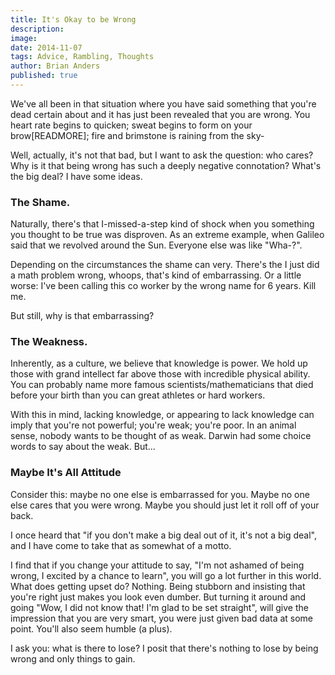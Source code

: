 ```yaml
---
title: It's Okay to be Wrong
description:
image:
date: 2014-11-07
tags: Advice, Rambling, Thoughts
author: Brian Anders
published: true
---
```


We've all been in that situation where you have said something that you're dead certain about and it has just been revealed that you are wrong. You heart rate begins to quicken; sweat begins to form on your brow[READMORE]; fire and brimstone is raining from the sky-

Well, actually, it's not that bad, but I want to ask the question: who cares? Why is it that being wrong has such a deeply negative connotation? What's the big deal? I have some ideas.

### The Shame.

Naturally, there's that I-missed-a-step kind of shock when you something you thought to be true was disproven. As an extreme example, when Galileo said that we revolved around the Sun. Everyone else was like "Wha-?".

Depending on the circumstances the shame can very. There's the I just did a math problem wrong, whoops, that's kind of embarrassing. Or a little worse: I've been calling this co worker by the wrong name for 6 years. Kill me.

But still, why is that embarrassing?

### The Weakness.

Inherently, as a culture, we believe that knowledge is power. We hold up those with grand intellect far above those with incredible physical ability. You can probably name more famous scientists/mathematicians that died before your birth than you can great athletes or hard workers.

With this in mind, lacking knowledge, or appearing to lack knowledge can imply that you're not powerful; you're weak; you're poor. In an animal sense, nobody wants to be thought of as weak. Darwin had some choice words to say about the weak. But...

### Maybe It's All Attitude

Consider this: maybe no one else is embarrassed for you. Maybe no one else cares that you were wrong. Maybe you should just let it roll off of your back.

I once heard that "if you don't make a big deal out of it, it's not a big deal", and I have come to take that as somewhat of a motto.

I find that if you change your attitude to say, "I'm not ashamed of being wrong, I excited by a chance to learn", you will go a lot further in this world. What does getting upset do? Nothing. Being stubborn and insisting that you're right just makes you look even dumber. But turning it around and going "Wow, I did not know that! I'm glad to be set straight", will give the impression that you are very smart, you were just given bad data at some point. You'll also seem humble (a plus).

I ask you: what is there to lose? I posit that there's nothing to lose by being wrong and only things to gain.
